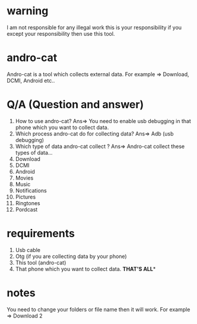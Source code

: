 # warning 
I am not responsible for any illegal work this is your responsibility if you except your responsibility then use this tool.
# andro-cat
Andro-cat is a tool which collects external data. For example => Download, DCMI, Android etc..
# Q/A (Question and answer)
1. How to use andro-cat?
Ans=> You need to enable usb debugging in that phone which you want to collect data.
2. Which process andro-cat do for collecting data?
Ans=> Adb (usb debugging)
3. Which type of data andro-cat collect ?
Ans=> Andro-cat collect these types of data...
1. Download 
2. DCMI
3. Android 
4. Movies 
5. Music 
6. Notifications 
7. Pictures
8. Ringtones 
9. Pordcast
# requirements 
1. Usb cable
2. Otg (if you are collecting data by your phone)
3. This tool (andro-cat)
4. That phone which you want to collect data.
******THAT'S ALL*******
# notes
You need to change your folders or file name then it will work. For example => Download 2
